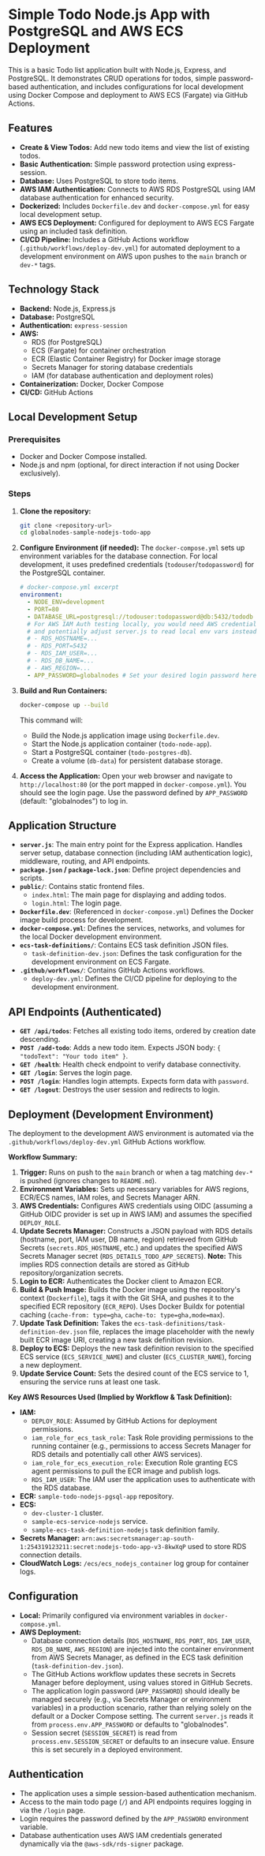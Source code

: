 # Simple Todo Node.js App with PostgreSQL and AWS ECS Deployment

This is a basic Todo list application built with Node.js, Express, and PostgreSQL. It demonstrates CRUD operations for todos, simple password-based authentication, and includes configurations for local development using Docker Compose and deployment to AWS ECS (Fargate) via GitHub Actions.

## Features

* **Create & View Todos:** Add new todo items and view the list of existing todos.
* **Basic Authentication:** Simple password protection using express-session.
* **Database:** Uses PostgreSQL to store todo items.
* **AWS IAM Authentication:** Connects to AWS RDS PostgreSQL using IAM database authentication for enhanced security.
* **Dockerized:** Includes `Dockerfile.dev` and `docker-compose.yml` for easy local development setup.
* **AWS ECS Deployment:** Configured for deployment to AWS ECS Fargate using an included task definition.
* **CI/CD Pipeline:** Includes a GitHub Actions workflow (`.github/workflows/deploy-dev.yml`) for automated deployment to a development environment on AWS upon pushes to the `main` branch or `dev-*` tags.

## Technology Stack

* **Backend:** Node.js, Express.js
* **Database:** PostgreSQL
* **Authentication:** `express-session`
* **AWS:**
    * RDS (for PostgreSQL)
    * ECS (Fargate) for container orchestration
    * ECR (Elastic Container Registry) for Docker image storage
    * Secrets Manager for storing database credentials
    * IAM (for database authentication and deployment roles)
* **Containerization:** Docker, Docker Compose
* **CI/CD:** GitHub Actions

## Local Development Setup

### Prerequisites

* Docker and Docker Compose installed.
* Node.js and npm (optional, for direct interaction if not using Docker exclusively).

### Steps

1.  **Clone the repository:**
    ```bash
    git clone <repository-url>
    cd globalnodes-sample-nodejs-todo-app
    ```
2.  **Configure Environment (if needed):**
    The `docker-compose.yml` sets up environment variables for the database connection. For local development, it uses predefined credentials (`todouser`/`todopassword`) for the PostgreSQL container.
    ```yaml
    # docker-compose.yml excerpt
    environment:
      - NODE_ENV=development
      - PORT=80
      - DATABASE_URL=postgresql://todouser:todopassword@db:5432/tododb
      # For AWS IAM Auth testing locally, you would need AWS credentials
      # and potentially adjust server.js to read local env vars instead of ECS secrets
      # - RDS_HOSTNAME=...
      # - RDS_PORT=5432
      # - RDS_IAM_USER=...
      # - RDS_DB_NAME=...
      # - AWS_REGION=...
      - APP_PASSWORD=globalnodes # Set your desired login password here
    ```
3.  **Build and Run Containers:**
    ```bash
    docker-compose up --build
    ```
    This command will:
    * Build the Node.js application image using `Dockerfile.dev`.
    * Start the Node.js application container (`todo-node-app`).
    * Start a PostgreSQL container (`todo-postgres-db`).
    * Create a volume (`db-data`) for persistent database storage.

4.  **Access the Application:**
    Open your web browser and navigate to `http://localhost:80` (or the port mapped in `docker-compose.yml`). You should see the login page. Use the password defined by `APP_PASSWORD` (default: "globalnodes") to log in.

## Application Structure

* **`server.js`**: The main entry point for the Express application. Handles server setup, database connection (including IAM authentication logic), middleware, routing, and API endpoints.
* **`package.json` / `package-lock.json`**: Define project dependencies and scripts.
* **`public/`**: Contains static frontend files.
    * `index.html`: The main page for displaying and adding todos.
    * `login.html`: The login page.
* **`Dockerfile.dev`**: (Referenced in `docker-compose.yml`) Defines the Docker image build process for development.
* **`docker-compose.yml`**: Defines the services, networks, and volumes for the local Docker development environment.
* **`ecs-task-definitions/`**: Contains ECS task definition JSON files.
    * `task-definition-dev.json`: Defines the task configuration for the development environment on ECS Fargate.
* **`.github/workflows/`**: Contains GitHub Actions workflows.
    * `deploy-dev.yml`: Defines the CI/CD pipeline for deploying to the development environment.

## API Endpoints (Authenticated)

* **`GET /api/todos`**: Fetches all existing todo items, ordered by creation date descending.
* **`POST /add-todo`**: Adds a new todo item. Expects JSON body: `{ "todoText": "Your todo item" }`.
* **`GET /health`**: Health check endpoint to verify database connectivity.
* **`GET /login`**: Serves the login page.
* **`POST /login`**: Handles login attempts. Expects form data with `password`.
* **`GET /logout`**: Destroys the user session and redirects to login.

## Deployment (Development Environment)

The deployment to the development AWS environment is automated via the `.github/workflows/deploy-dev.yml` GitHub Actions workflow.

**Workflow Summary:**

1.  **Trigger:** Runs on push to the `main` branch or when a tag matching `dev-*` is pushed (ignores changes to `README.md`).
2.  **Environment Variables:** Sets up necessary variables for AWS regions, ECR/ECS names, IAM roles, and Secrets Manager ARN.
3.  **AWS Credentials:** Configures AWS credentials using OIDC (assuming a GitHub OIDC provider is set up in AWS IAM) and assumes the specified `DEPLOY_ROLE`.
4.  **Update Secrets Manager:** Constructs a JSON payload with RDS details (hostname, port, IAM user, DB name, region) retrieved from GitHub Secrets (`secrets.RDS_HOSTNAME`, etc.) and updates the specified AWS Secrets Manager secret (`RDS_DETAILS_TODO_APP_SECRETS`). **Note:** This implies RDS connection details are stored as GitHub repository/organization secrets.
5.  **Login to ECR:** Authenticates the Docker client to Amazon ECR.
6.  **Build & Push Image:** Builds the Docker image using the repository's context (`Dockerfile`), tags it with the Git SHA, and pushes it to the specified ECR repository (`ECR_REPO`). Uses Docker Buildx for potential caching (`cache-from: type=gha`, `cache-to: type=gha,mode=max`).
7.  **Update Task Definition:** Takes the `ecs-task-definitions/task-definition-dev.json` file, replaces the image placeholder with the newly built ECR image URI, creating a new task definition revision.
8.  **Deploy to ECS:** Deploys the new task definition revision to the specified ECS service (`ECS_SERVICE_NAME`) and cluster (`ECS_CLUSTER_NAME`), forcing a new deployment.
9.  **Update Service Count:** Sets the desired count of the ECS service to 1, ensuring the service runs at least one task.

**Key AWS Resources Used (Implied by Workflow & Task Definition):**

* **IAM:**
    * `DEPLOY_ROLE`: Assumed by GitHub Actions for deployment permissions.
    * `iam_role_for_ecs_task_role`: Task Role providing permissions to the running container (e.g., permissions to access Secrets Manager for RDS details and potentially call other AWS services).
    * `iam_role_for_ecs_execution_role`: Execution Role granting ECS agent permissions to pull the ECR image and publish logs.
    * `RDS_IAM_USER`: The IAM user the application uses to authenticate with the RDS database.
* **ECR:** `sample-todo-nodejs-pgsql-app` repository.
* **ECS:**
    * `dev-cluster-1` cluster.
    * `sample-ecs-service-nodejs` service.
    * `sample-ecs-task-definition-nodejs` task definition family.
* **Secrets Manager:** `arn:aws:secretsmanager:ap-south-1:254319123211:secret:nodejs-todo-app-v3-8kwXqP` used to store RDS connection details.
* **CloudWatch Logs:** `/ecs/ecs_nodejs_container` log group for container logs.

## Configuration

* **Local:** Primarily configured via environment variables in `docker-compose.yml`.
* **AWS Deployment:**
    * Database connection details (`RDS_HOSTNAME`, `RDS_PORT`, `RDS_IAM_USER`, `RDS_DB_NAME`, `AWS_REGION`) are injected into the container environment from AWS Secrets Manager, as defined in the ECS task definition (`task-definition-dev.json`).
    * The GitHub Actions workflow updates these secrets in Secrets Manager before deployment, using values stored in GitHub Secrets.
    * The application login password (`APP_PASSWORD`) should ideally be managed securely (e.g., via Secrets Manager or environment variables) in a production scenario, rather than relying solely on the default or a Docker Compose setting. The current `server.js` reads it from `process.env.APP_PASSWORD` or defaults to "globalnodes".
    * Session secret (`SESSION_SECRET`) is read from `process.env.SESSION_SECRET` or defaults to an insecure value. Ensure this is set securely in a deployed environment.

## Authentication

* The application uses a simple session-based authentication mechanism.
* Access to the main todo page (`/`) and API endpoints requires logging in via the `/login` page.
* Login requires the password defined by the `APP_PASSWORD` environment variable.
* Database authentication uses AWS IAM credentials generated dynamically via the `@aws-sdk/rds-signer` package.